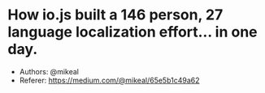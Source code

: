 # How io.js built a 146 person, 27 language localization effort… in one day.

- Authors: @mikeal
- Referer: https://medium.com/@mikeal/65e5b1c49a62
